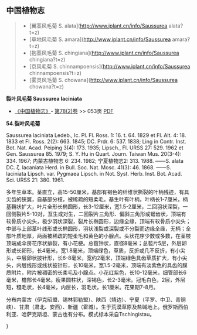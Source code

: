 

## 中国植物志

> * [翼茎风毛菊  S.  alata](http://www.iplant.cn/info/Saussurea alata?t=z)
> * [草地风毛菊  S.  amara](http://www.iplant.cn/info/Saussurea amara?t=z)
> * [抱茎风毛菊  S.  chingiana](http://www.iplant.cn/info/Saussurea chingiana?t=z)
> * [京风毛菊  S.  chinnampoensis](http://www.iplant.cn/info/Saussurea chinnampoensis?t=z)
> * [雾灵风毛菊  S.  chowana](http://www.iplant.cn/info/Saussurea chowana?t=z)

**裂叶风毛菊 Saussurea laciniata**

* [《中国植物志》](http://www.iplant.cn/frps)- [第78(2)卷](http://www.iplant.cn/frps/vol/78(2)) >> 053页 [PDF](http://www.iplant.cn/frps/pdf/78(2)/053.PDF)

**54.裂叶风毛菊**

Saussurea laciniata Ledeb., Ic. Pl. Fl. Ross. 1: 16. t. 64. 1829 et Fl. Alt. 4: 18. 1833 et Fl. Ross. 2(2): 663. 1845; DC. Prdr. 6: 537. 1838; Ling in Contr. Inst. Bot. Nat. Acad. Peiping 3(4): 173. 1935; Lipsch., Fl. URSS 27: 529. 1962 et Gen. Saussurea 85. 1979; S. Y. Hu in Quart. Journ. Taiwan Mus. 20(3-4): 334. 1967; 内蒙古植物志 6: 234. 1982; 宁夏植物志2: 313. 1988. ——S. alata DC. ζ. lacaniata Herd. in Bull. Soc. Nat. Mosc. 41(3): 46. 1868. ——S. laciniata Lipsch. var. Pygmaea Lipsch. in Not. Syst. Herb. Inst. Bot. Acad. Sci. URSS 21: 380. 1961.

多年生草本。茎直立，高15-50厘米，基部有褐色的纤维状撕裂的叶柄残迹，有具尖齿的狭翼，自基部分枝，被稀疏的短柔毛。基生叶有叶柄，叶柄长1-7厘米，柄基鞘状扩大，叶片全形长椭圆形，长3-12厘米，宽1.5-2厘米，二回羽状深裂，一回侧裂片5-10对，互生或对生，二回裂片三角形、偏斜三角形或锯齿状，顶端有软骨质小尖头，极少羽状深裂，裂片长椭圆形，边缘全缘，顶端有软骨质小尖头；中部与上部茎叶线形或长椭圆形，羽状浅裂或深裂或不分裂而边缘全缘，无柄；全部叶质地厚，两面被稀疏的短柔毛和黄色的小腺点。头状花序少数或多数，在茎枝顶端成伞房花序状排裂，有小花梗。总苞钟状，直径8毫米；总苞片5层，外层卵形或长卵形，长4毫米，宽1.8毫米，顶端绿色，草质，反折或几不反折，有小尖头，中层卵状披针形，长6-8毫米，宽约2毫米，顶端绿色具齿草质扩大，有小尖头，内层线形或线状披针形，长10毫米，宽1.5-2毫米，顶端有淡紫色的具齿的膜质附片，附片被稠密的长柔毛及小腺点。小花红紫色，长10-12毫米，细管部长6毫米，檐部长4毫米。瘦果圆柱状，深褐色，长2-3毫米。冠毛白色，2层，外层短，糙毛状，长4毫米，内层长，羽毛状，长1厘米。花果期7-8月。

分布内蒙古（伊克昭盟、锡林郭勒盟）、陕西（靖边）、宁夏（平罗、中卫、青铜峡）、甘肃（肃北、安西）、新疆（霍城）。生于荒漠草原及盐碱地上。俄罗斯西伯利亚、哈萨克斯坦、蒙古也有分布。模式标本采自Tschingistau。

}